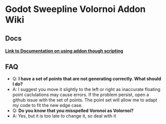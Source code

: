 # Godot Sweepline Volornoi Addon Wiki
## Docs
#### [Link to Documentation on using addon though scripting](doc/link)

## FAQ
* Q: **I have a set of points that are not generating correctly. What should I do?**
* A: I suggest you move it slightly to the left or right as inaccurate floating point caclulations may cause errors. If the problem persist, open a github issue with the set of points. The point set will allow me to adapt my code to fit the new edge case.
* Q: **Do you know that you misspelled Voronoi as Volornoi?**
* A: Yes, but it is too late to change it, so deal with it
